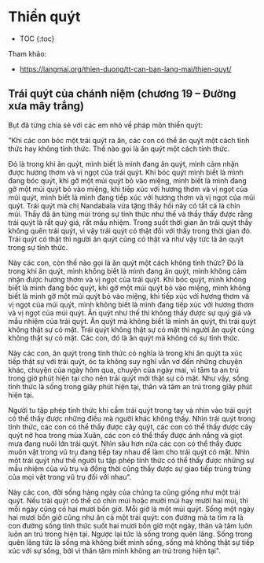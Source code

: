 # Thiền quýt

- TOC
{:toc}

Tham khảo:
- <https://langmai.org/thien-duong/tt-can-ban-lang-mai/thien-quyt/>

## Trái quýt của chánh niệm (chương 19 – Đường xưa mây trắng)

Bụt đã từng chia sẻ với các em nhỏ về pháp môn thiền quýt:

"Khi các con bóc một trái quýt ra ăn, các con có thể ăn quýt một cách tỉnh thức hay không tỉnh thức. Thế nào gọi là ăn quýt một cách tỉnh thức.

Đó là trong khi ăn quýt, mình biết là mình đang ăn quýt, mình cảm nhận được hương thơm và vị ngọt của trái quýt. Khi bóc quýt mình biết là mình đang bóc quýt, khi gỡ một múi quýt bỏ vào miệng, mình biết là mình đang gỡ một múi quýt bỏ vào miệng, khi tiếp xúc với hương thơm và vị ngọt của múi quýt, mình biết là mình đang tiếp xúc với hương thơm và vị ngọt của múi quýt. Trái quýt mà chị Nandabala vừa tặng thầy hồi nãy có tất cả là chín múi. Thầy đã ăn từng múi trong sự tỉnh thức như thế và thầy thấy được rằng trái quýt là rất quý giá, rất mầu nhiệm. Trong suốt thời gian ăn trái quýt thầy không quên trái quýt, vì vậy trái quýt có thật đối với thầy trong thời gian đó. Trái quýt có thật thì người ăn quýt cũng có thật và như vậy tức là ăn quýt trong sự tỉnh thức.

Này các con, còn thế nào gọi là ăn quýt một cách không tỉnh thức? Đó là trong khi ăn quýt, mình không biết là mình đang ăn quýt, mình không cảm nhận được hương thơm và vị ngọt của trái quýt. Khi bóc quýt, mình không biết là mình đang bóc quýt, khi gỡ một múi quýt bỏ vào miệng, mình không biết là mình gỡ một múi quýt bỏ vào miệng, khi tiếp xúc với hương thơm và vị ngọt của múi quýt, mình không biết là mình đang tiếp xúc với hương thơm và vị ngọt của múi quýt. Ăn quýt như thế thì không thấy được sự quý giá và mầu nhiệm của trái quýt. Ăn quýt mà không biết là mình ăn quýt, thì trái quýt không thật sự có mặt. Trái quýt không thật sự có mặt thì người ăn quýt cũng không thật sự có mặt. Các con, đó là ăn quýt mà không có sự tỉnh thức.

Này các con, ăn quýt trong tỉnh thức có nghĩa là trong khi ăn quýt ta xúc tiếp thật sự với trái quýt, óc ta không suy nghĩ vẫn vơ đến những chuyện khác, chuyện của ngày hôm qua, chuyện của ngày mai, vì tâm ta an trú trong giờ phút hiện tại cho nên trái quýt mới thật sự có mặt. Như vậy, sống tỉnh thức là sống trong giây phút hiện tại, thân và tâm an trú trong giây phút hiện tại.

Người tu tập phép tỉnh thức khi cầm trái quýt trong tay và nhìn vào trái quýt có thể thấy được những điều mà người khác không thấy. Nhìn trái quýt trong tỉnh thức, các con có thể thấy được cây quýt, các con có thể thấy được cây quýt nở hoa trong mùa Xuân, các con có thể thấy được ánh nắng và giọt mưa đang nuôi lớn trái quýt. Nhìn sâu hơn nữa các con có thể thấy được muôn vật trong vũ trụ đang tiếp tay nhau để làm cho trái quýt có mặt. Nhìn một trái quýt như thế người tu tập phép tỉnh thức có thể thấy được những sự mầu nhiệm của vũ trụ và đồng thời cũng thấy được sự giao tiếp trùng trùng của mọi vật trong vũ trụ đối với nhau".

Này các con, đời sống hàng ngày của chúng ta cũng giống như một trái quýt. Nếu trái quýt có thể có chín múi hoặc mười múi hay mười hai múi, thì mỗi ngày cũng có hai mươi bốn giờ. Mỗi giờ là một múi quýt. Sống một ngày hai mươi bốn giờ cũng như ăn cả một trái quýt: con đường mà ta tìm ra là con đường sống tỉnh thức suốt hai mươi bốn giờ một ngày, thân và tâm luôn luôn an trú trong hiện tại. Ngược lại tức là sống trong quên lãng. Sống trong quên lãng tức là sống mà không biết mình sống, sống mà không thật sự tiếp xúc với sự sống, bởi vì thân tâm mình không an trú trong hiện tại".